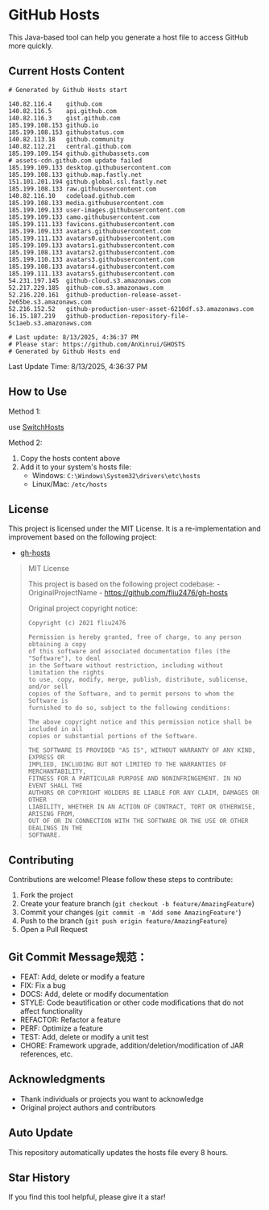 # GitHub Hosts

This Java-based tool can help you generate a host file to access GitHub more quickly.

## Current Hosts Content

```hosts
# Generated by Github Hosts start  

140.82.116.4    github.com
140.82.116.5    api.github.com
140.82.116.3    gist.github.com
185.199.108.153 github.io
185.199.108.153 githubstatus.com
140.82.113.18   github.community
140.82.112.21   central.github.com
185.199.109.154 github.githubassets.com
# assets-cdn.github.com update failed
185.199.109.133 desktop.githubusercontent.com
185.199.108.133 github.map.fastly.net
151.101.201.194 github.global.ssl.fastly.net
185.199.108.133 raw.githubusercontent.com
140.82.116.10   codeload.github.com
185.199.108.133 media.githubusercontent.com
185.199.109.133 user-images.githubusercontent.com
185.199.109.133 camo.githubusercontent.com
185.199.111.133 favicons.githubusercontent.com
185.199.109.133 avatars.githubusercontent.com
185.199.111.133 avatars0.githubusercontent.com
185.199.109.133 avatars1.githubusercontent.com
185.199.108.133 avatars2.githubusercontent.com
185.199.110.133 avatars3.githubusercontent.com
185.199.108.133 avatars4.githubusercontent.com
185.199.111.133 avatars5.githubusercontent.com
54.231.197.145  github-cloud.s3.amazonaws.com
52.217.229.185  github-com.s3.amazonaws.com
52.216.220.161  github-production-release-asset-2e65be.s3.amazonaws.com
52.216.152.52   github-production-user-asset-6210df.s3.amazonaws.com
16.15.187.219   github-production-repository-file-5c1aeb.s3.amazonaws.com

# Last update: 8/13/2025, 4:36:37 PM
# Please star: https://github.com/AnXinrui/GHOSTS
# Generated by Github Hosts end
```

Last Update Time: 8/13/2025, 4:36:37 PM

## How to Use

Method 1:

use [SwitchHosts](https://github.com/oldj/SwitchHosts)

Method 2:
1. Copy the hosts content above
2. Add it to your system's hosts file:
   - Windows: `C:\Windows\System32\drivers\etc\hosts`
   - Linux/Mac: `/etc/hosts`

## License
This project is licensed under the MIT License. It is a re-implementation and improvement based on the following project:
- [gh-hosts](https://github.com/fliu2476/gh-hosts)

> MIT License 
>
> This project is based on the following project codebase: -OriginalProjectName - https://github.com/fliu2476/gh-hosts
>
> Original project copyright notice:
>
> ```
> Copyright (c) 2021 fliu2476
> 
> Permission is hereby granted, free of charge, to any person obtaining a copy
> of this software and associated documentation files (the "Software"), to deal
> in the Software without restriction, including without limitation the rights
> to use, copy, modify, merge, publish, distribute, sublicense, and/or sell
> copies of the Software, and to permit persons to whom the Software is
> furnished to do so, subject to the following conditions:
> 
> The above copyright notice and this permission notice shall be included in all
> copies or substantial portions of the Software.
> 
> THE SOFTWARE IS PROVIDED "AS IS", WITHOUT WARRANTY OF ANY KIND, EXPRESS OR
> IMPLIED, INCLUDING BUT NOT LIMITED TO THE WARRANTIES OF MERCHANTABILITY,
> FITNESS FOR A PARTICULAR PURPOSE AND NONINFRINGEMENT. IN NO EVENT SHALL THE
> AUTHORS OR COPYRIGHT HOLDERS BE LIABLE FOR ANY CLAIM, DAMAGES OR OTHER
> LIABILITY, WHETHER IN AN ACTION OF CONTRACT, TORT OR OTHERWISE, ARISING FROM,
> OUT OF OR IN CONNECTION WITH THE SOFTWARE OR THE USE OR OTHER DEALINGS IN THE
> SOFTWARE.
> ```

## Contributing

Contributions are welcome! Please follow these steps to contribute:

1. Fork the project
2. Create your feature branch (`git checkout -b feature/AmazingFeature`)
3. Commit your changes (`git commit -m 'Add some AmazingFeature'`)
4. Push to the branch (`git push origin feature/AmazingFeature`)
5. Open a Pull Request

## Git Commit Message规范：

- FEAT: Add, delete or modify a feature
- FIX: Fix a bug
- DOCS: Add, delete or modify documentation
- STYLE: Code beautification or other code modifications that do not affect functionality
- REFACTOR: Refactor a feature
- PERF: Optimize a feature
- TEST: Add, delete or modify a unit test
- CHORE: Framework upgrade, addition/deletion/modification of JAR references, etc.

## Acknowledgments

- Thank individuals or projects you want to acknowledge
- Original project authors and contributors

## Auto Update

This repository automatically updates the hosts file every 8 hours.

## Star History

If you find this tool helpful, please give it a star!

